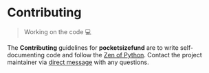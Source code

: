 # Contributing

> Working on the code 💻

The **Contributing** guidelines for **pocketsizefund** are to write self-documenting code and follow the [Zen of Python](https://peps.python.org/pep-0020/). Contact the project maintainer via [direct message](https://twitter.com/messages/compose?recipient_id=168005768) with any questions.  